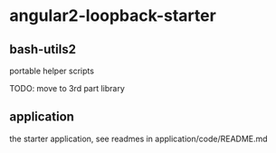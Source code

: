 # angular2-loopback-starter

## bash-utils2

portable helper scripts

TODO: move to 3rd part library

## application
the starter application, see readmes in application/code/README.md
